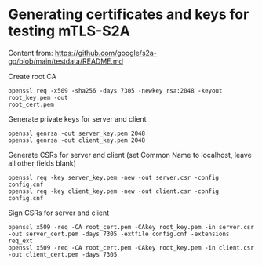 # Generating certificates and keys for testing mTLS-S2A

Content from: https://github.com/google/s2a-go/blob/main/testdata/README.md

Create root CA

```
openssl req -x509 -sha256 -days 7305 -newkey rsa:2048 -keyout root_key.pem -out
root_cert.pem
```

Generate private keys for server and client

```
openssl genrsa -out server_key.pem 2048
openssl genrsa -out client_key.pem 2048
```

Generate CSRs for server and client (set Common Name to localhost, leave all
other fields blank)

```
openssl req -key server_key.pem -new -out server.csr -config config.cnf
openssl req -key client_key.pem -new -out client.csr -config config.cnf
```

Sign CSRs for server and client

```
openssl x509 -req -CA root_cert.pem -CAkey root_key.pem -in server.csr -out server_cert.pem -days 7305 -extfile config.cnf -extensions req_ext
openssl x509 -req -CA root_cert.pem -CAkey root_key.pem -in client.csr -out client_cert.pem -days 7305
```